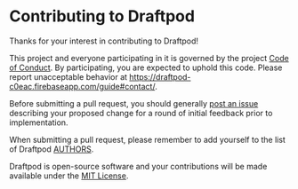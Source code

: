# Contributing to Draftpod

Thanks for your interest in contributing to Draftpod!

This project and everyone participating in it is governed by the project [Code of Conduct](CODE_OF_CONDUCT.md). By participating, you are expected to uphold this code. Please report unacceptable behavior at <https://draftpod-c0eac.firebaseapp.com/guide#contact/>.

Before submitting a pull request, you should generally [post an issue](https://github.com/jjallaire/draftpod/issues) describing your proposed change for a round of initial feedback prior to implementation.

When submitting a pull request, please remember to add yourself to the list of Draftpod [AUTHORS](AUTHORS).

Draftpod is open-source software and your contributions will be made available under the [MIT License](LICENSE).




